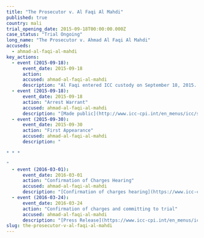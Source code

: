```yaml
---
title: "The Prosecutor v. Al Faqi Al Mahdi"
published: true
country: mali
trial_opening_date: 2015-09-18T00:00:00.000Z
case_status: "Trial Ongoing"
long_name: "The Prosecutor v. Ahmad Al Faqi Al Mahdi"
accuseds:
  - ahmad-al-faqi-al-mahdi
key_actions:
  - event (2015-09-18):
      event_date: 2015-09-18
      action:
      accused: ahmad-al-faqi-al-mahdi
      description: "Al Faqi entered ICC custody on September 18, 2015. He was transferred to The Hague on September 26, 2015. Confirmation of charges hearing occurred on March 1, 2016."
  - event (2015-09-18):
      event_date: 2015-09-18
      action: "Arrest Warrant"
      accused: ahmad-al-faqi-al-mahdi
      description: "[Made public](http://www.icc-cpi.int/en_menus/icc/situations%20and%20cases/situations/icc0112/related-cases/ICC-01_12-01_15/court-records/chambers/ptcI/Pages/1.aspx)"
  - event (2015-09-30):
      event_date: 2015-09-30
      action: "First Appearance"
      accused: ahmad-al-faqi-al-mahdi
      description: "

* * *

"
  - event (2016-03-01):
      event_date: 2016-03-01
      action: "Confirmation of Charges Hearing"
      accused: ahmad-al-faqi-al-mahdi
      description: "[Confirmation of charges hearing](https://www.icc-cpi.int/en_menus/icc/press%20and%20media/press%20releases/Pages/pr1195.aspx)"
  - event (2016-03-24):
      event_date: 2016-03-24
      action: "Confirmation of charges and committing to trial"
      accused: ahmad-al-faqi-al-mahdi
      description: "[Press Release](https://www.icc-cpi.int/en_menus/icc/press%20and%20media/press%20releases/Pages/pr1204.aspx) of Confirmation of charges and committing to trial"
slug: the-prosecutor-v-al-faqi-al-mahdi
---
```

